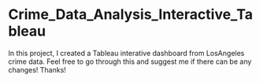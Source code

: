 # Crime_Data_Analysis_Interactive_Tableau
In this project, I created a Tableau interative dashboard from LosAngeles crime data.
Feel free to go through this and suggest me if there can be any changes!
Thanks!
